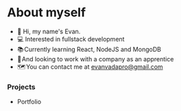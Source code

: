 # About myself
- 👋 Hi, my name's Evan.
- 💻 Interested in fullstack development
- 📚 Currently learning React, NodeJS and MongoDB
- 🔎 And looking to work with a company as an apprentice
- 🗺️ You can contact me at evanvadapro@gmail.com

### Projects
- Portfolio
